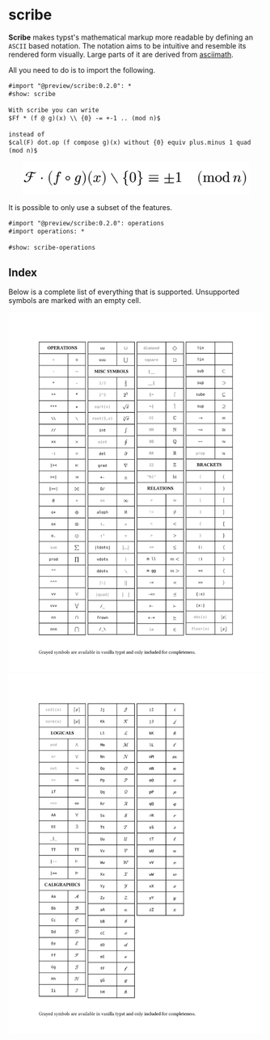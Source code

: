 # scribe

**Scribe** makes typst's mathematical markup more readable by defining an `ASCII` based notation.
The notation aims to be intuitive and resemble its rendered form visually. 
Large parts of it are derived from [asciimath](http://asciimath.org). 

All you need to do is to import the following.
```typst
#import "@preview/scribe:0.2.0": *
#show: scribe

With scribe you can write 
$Ff * (f @ g)(x) \\ {0} -= +-1 .. (mod n)$

instead of
$cal(F) dot.op (f compose g)(x) without {0} equiv plus.minus 1 quad (mod n)$
```
<div align="center">
  <img src="./assets/minimal.png" width="450" />
</div>

It is possible to only use a subset of the features.
```typst
#import "@preview/scribe:0.2.0": operations
#import operations: *

#show: scribe-operations
```

## Index
Below is a complete list of everything that is supported. Unsupported symbols are marked with an empty cell.
<div align="center">
  <img src="./assets/full1.svg" />
  <img src="./assets/full2.svg" />
</div>

